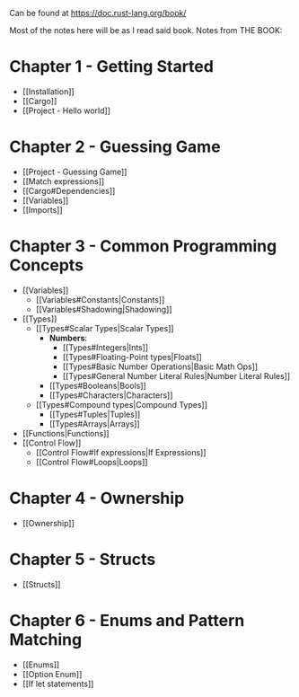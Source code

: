 Can be found at https://doc.rust-lang.org/book/

Most of the notes here will be as I read said book.
Notes from THE BOOK:
# Chapter 1 - Getting Started
* [[Installation]]
* [[Cargo]]
* [[Project - Hello world]]
# Chapter 2 - Guessing Game
* [[Project - Guessing Game]]
* [[Match expressions]]
* [[Cargo#Dependencies]]
* [[Variables]]
* [[Imports]]
# Chapter 3 - Common Programming Concepts
* [[Variables]]
	* [[Variables#Constants|Constants]]
	* [[Variables#Shadowing|Shadowing]]
* [[Types]]
	* [[Types#Scalar Types|Scalar Types]]
		* __Numbers__:
			* [[Types#Integers|Ints]]
			* [[Types#Floating-Point types|Floats]]
			* [[Types#Basic Number Operations|Basic Math Ops]]
			* [[Types#General Number Literal Rules|Number Literal Rules]]
		* [[Types#Booleans|Bools]]
		* [[Types#Characters|Characters]]
	* [[Types#Compound types|Compound Types]]
		* [[Types#Tuples|Tuples]]
		* [[Types#Arrays|Arrays]]
* [[Functions|Functions]]
* [[Control Flow]]
	* [[Control Flow#If expressions|If Expressions]]
	* [[Control Flow#Loops|Loops]]
# Chapter 4 - Ownership
* [[Ownership]]
# Chapter 5 - Structs
- [[Structs]]
# Chapter 6 - Enums and Pattern Matching
- [[Enums]]
- [[Option Enum]]
- [[If let statements]]